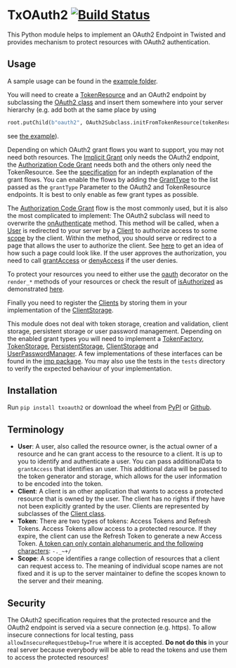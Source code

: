 # TxOAuth2 [![Build Status](https://travis-ci.com/Abestanis/TxOauth2.svg?branch=master)](https://travis-ci.com/Abestanis/TxOauth2)
This Python module helps to implement an OAuth2 Endpoint in Twisted and provides mechanism to protect resources with OAuth2 authentication.

## Usage

A sample usage can be found in the [example folder](https://github.com/Abestanis/TxOauth2/blob/master/example/main.py).


You will need to create a [TokenResource](https://github.com/Abestanis/TxOauth2/blob/master/txoauth2/token.py#L192) 
and an OAuth2 endpoint by subclassing the [OAuth2 class](https://github.com/Abestanis/TxOauth2/blob/master/txoauth2/resource.py#L39)
and insert them somewhere into your server hierarchy (e.g. add both at the same place by using
```python
root.putChild(b"oauth2", OAuth2Subclass.initFromTokenResource(tokenResource, subPath=b"token"))
```
see [the example](https://github.com/Abestanis/TxOauth2/blob/master/example/main.py#L128)).

Depending on which OAuth2 grant flows you want to support, you may not need both resources.
The [Implicit Grant](https://tools.ietf.org/html/rfc6749#section-1.3.2) only needs the OAuth2 endpoint, 
the [Authorization Code Grant](https://tools.ietf.org/html/rfc6749#section-1.3.1) needs both and the others only need the TokenResource.
See the [specification](https://tools.ietf.org/html/rfc6749#section-1.3) for an indepth explanation of the grant flows.
You can enable the flows by adding the [GrantType](https://github.com/Abestanis/TxOauth2/blob/master/txoauth2/granttypes.py) 
to the list passed as the ```grantType``` Parameter to the OAuth2 and TokenResource endpoints.
It is best to only enable as few grant types as possible.

The [Authorization Code Grant](https://tools.ietf.org/html/rfc6749#section-1.3.1) flow is the most commonly used, but it is also the most complicated to implement:
The OAuth2 subclass will need to overwrite the [onAuthenticate](https://github.com/Abestanis/TxOauth2/blob/master/txoauth2/resource.py#L242) method.
This method will be called, when a [User](#terminology) is redirected to your server by a [Client](#terminology) to authorize access to some [scope](#terminology) by the client.
Within the method, you should serve or redirect to a page that allows the user to authorize the client.
See [here](https://www.oauth.com/oauth2-servers/scope/user-interface/) to get an idea of how such a page could look like.
If the user approves the authorization, you need to call [grantAccess](https://github.com/Abestanis/TxOauth2/blob/master/txoauth2/resource.py#L308)
or [denyAccess](https://github.com/Abestanis/TxOauth2/blob/master/txoauth2/resource.py#L277) if the user denies.

To protect your resources you need to either use the [oauth](https://github.com/Abestanis/TxOauth2/blob/master/txoauth2/authorization.py#L92)
decorator on the ```render_*``` methods of your resources or check the result of [isAuthorized](https://github.com/Abestanis/TxOauth2/blob/master/txoauth2/authorization.py#L47)
as demonstrated [here](https://github.com/Abestanis/TxOauth2/blob/master/example/main.py#L39).

Finally you need to register the [Clients](#terminology) by storing them in your implementation of 
the [ClientStorage](https://github.com/Abestanis/TxOauth2/blob/master/txoauth2/clients.py#L17).

This module does not deal with token storage, creation and validation, client storage, persistent storage or user password management.
Depending on the enabled grant types you will need to implement a 
[TokenFactory](https://github.com/Abestanis/TxOauth2/blob/master/txoauth2/token.py#L21),
[TokenStorage](https://github.com/Abestanis/TxOauth2/blob/master/txoauth2/token.py#L41),
[PersistentStorage](https://github.com/Abestanis/TxOauth2/blob/master/txoauth2/token.py#L140),
[ClientStorage](https://github.com/Abestanis/TxOauth2/blob/master/txoauth2/clients.py#L17) and 
[UserPasswordManager](https://github.com/Abestanis/TxOauth2/blob/master/txoauth2/token.py#L173).
A few implementations of these interfaces can be found in the [imp package](https://github.com/Abestanis/TxOauth2/blob/master/txoauth2/imp.py).
You may also use the tests in the ````tests```` directory to verify the expected behaviour of your implementation.

## Installation

Run ```pip install txoauth2``` or download the wheel from [PyPI](https://pypi.org/project/txoauth2/) or [Github](https://github.com/Abestanis/TxOauth2/releases).

## Terminology

* __User__: A user, also called the resource owner, is the actual owner of a resource and he can grant access to the resource to a client. It is up to you to identify and authenticate a user. You can pass additionalData to ```grantAccess``` that identifies an user. This additional data will be passed to the token generator and storage, which allows for the user information to be encoded into the token.
* __Client__: A client is an other application that wants to access a protected resource that is owned by the user. The client has no rights if they have not been explicitly granted by the user. Clients are represented by subclasses of the [Client class](https://github.com/Abestanis/TxOauth2/blob/master/txoauth2/clients.py#L53).
* __Token__: There are two types of tokens: Access Tokens and Refresh Tokens. Access Tokens allow access to a protected resource. If they expire, the client can use the Refresh Token to generate a new Access Token. [A token can only contain alphanumeric and the following characters](https://www.oauth.com/oauth2-servers/access-tokens/access-token-response/#token): ```-._~+/```
* __Scope__: A scope identifies a range collection of resources that a client can request access to. The meaning of individual scope names are not fixed and it is up to the server maintainer to define the scopes known to the server and their meaning.

## Security

The OAuth2 specification requires that the protected resource and the OAuth2 endpoint is served via a secure connection (e.g. https).
To allow insecure connections for local testing, pass ```allowInsecureRequestDebug=True``` where it is accepted.
__Do not do this__ in your real server because everybody will be able to read the tokens and use them to access the protected resources!
